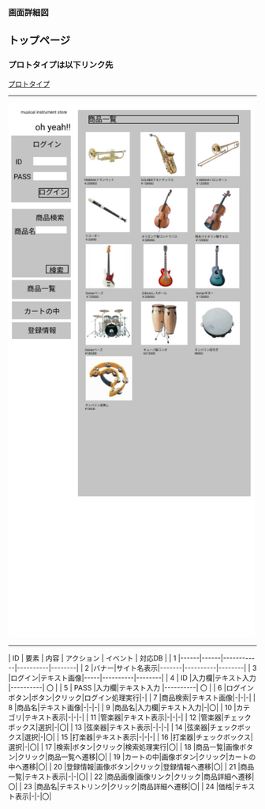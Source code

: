 ### 画面詳細図
## トップページ
### プロトタイプは以下リンク先
[プロトタイプ](https://www.figma.com/file/RRZj3Qsf9WyeCy1ILyTpd3/Untitled?node-id=0%3A1)
*****
<img src="/img/toppage.png" width="500">

*****
| ID | 要素 | 内容 |  アクション | イベント | 対応DB |
|  1 |------|------|------------|----------|--------|
|  2 |バナー|サイト名表示|-------|----------|--------|
|  3 |ログイン|テキスト画像|-----|----------|--------|
|  4 |  ID  |入力欄|テキスト入力 |----------| 〇     |
|  5 | PASS |入力欄|テキスト入力 |----------| 〇     |
|  6 |ログインボタン|ボタン|クリック|ログイン処理実行|-|
|  7 |商品検索|テキスト画像|-|-|-|
|  8 |商品名|テキスト画像|-|-|-|
|  9 |商品名|入力欄|テキスト入力|-|〇|
| 10 |カテゴリ|テキスト表示|-|-|-|
| 11 |管楽器|テキスト表示|-|-|-|
| 12 |管楽器|チェックボックス|選択|-|〇|
| 13 |弦楽器|テキスト表示|-|-|-|
| 14 |弦楽器|チェックボックス|選択|-|〇|
| 15 |打楽器|テキスト表示|-|-|-|
| 16 |打楽器|チェックボックス|選択|-|〇|
| 17 |検索|ボタン|クリック|検索処理実行|〇|
| 18 |商品一覧|画像ボタン|クリック|商品一覧へ遷移|〇|
| 19 |カートの中|画像ボタン|クリック|カートの中へ遷移|〇|
| 20 |登録情報|画像ボタン|クリック|登録情報へ遷移|〇|
| 21 |商品一覧|テキスト表示|-|-|〇|
| 22 |商品画像|画像リンク|クリック|商品詳細へ遷移|〇|
| 23 |商品名|テキストリンク|クリック|商品詳細へ遷移|〇|
| 24 |価格|テキスト表示|-|-|〇|
